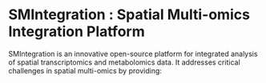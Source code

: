 # SMIntegration : Spatial Multi-omics Integration Platform
SMIntegration is an innovative open-source platform for integrated analysis of spatial transcriptomics and metabolomics data. It addresses critical challenges in spatial multi-omics by providing:
